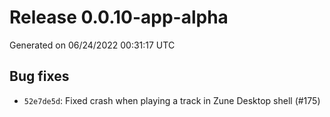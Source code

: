 # Release 0.0.10-app-alpha

Generated on 06/24/2022 00:31:17 UTC

## Bug fixes
 - `52e7de5d`:  Fixed crash when playing a track in Zune Desktop shell (#175)
